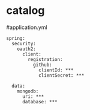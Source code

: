 # catalog

#application.yml
```
spring:
  security:
    oauth2:
      client:
        registration:
          github:
            clientId: ***
            clientSecret: ***

  data:
    mongodb:
      uri: ***
      database: ***
```
